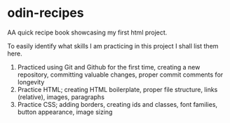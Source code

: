 # odin-recipes
AA quick recipe book showcasing my first html project.

To easily identify what skills I am practicing in this project I shall list them here.

1. Practiced using Git and Github for the first time, creating a new repository, committing valuable changes, proper commit comments for longevity
2. Practice HTML; creating HTML boilerplate, proper file structure, links (relative), images, paragraphs
3. Practice CSS; adding borders, creating ids and classes, font families, button appearance, image sizing